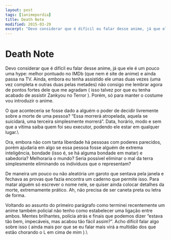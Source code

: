 ```yaml
---
layout: post
tags: [1animepordia]
title: Death Note
modified: 2015-03-29
excerpt: "Devo considerar que é difícil eu falar desse anime, já que ele é um pouco uma hype: melhor pontuado no IMDb (que nem é site de anime) e ainda passa na TV. Ainda, embora eu tenha assistido ele umas duas vezes (uma vez completa e outras duas pelas metades) não consigo me lembrar agora de pontos fortes dele que me agradam ( isso talvez por que eu tenha acabado de assistir Zankyou no Terror ). Porém, só para manter o costume vou introduzir o anime."
---
```


Death Note
==========

Devo considerar que é difícil eu falar desse anime, já que ele é um
pouco uma hype: melhor pontuado no IMDb (que nem é site de anime) e
ainda passa na TV. Ainda, embora eu tenha assistido ele umas duas vezes
(uma vez completa e outras duas pelas metades) não consigo me lembrar
agora de pontos fortes dele que me agradam ( isso talvez por que eu
tenha acabado de assistir Zankyou no Terror ). Porém, só para manter o
costume vou introduzir o anime.

O que aconteceria se fosse dado a alguém o poder de decidir livremente
sobre a morte de uma pessoa? “Essa morrerá atropelada, aquela se
suicidará, uma terceira simplesmente morrerá”. Data, horário, modo e sem
que a vítima saiba quem foi seu executor, podendo ele estar em qualquer
lugar.\

Ora, embora não com tanta liberdade há pessoas com poderes parecidos,
porém ajudaria em algo se essa pessoa fosse alguém de extrema
inteligência, bondade (isso é, se há alguma bondade em matar) e
sabedoria? Melhoraria o mundo? Seria possível eliminar o mal da terra
simplesmente eliminando os indivíduos que o representam?

De maneira um pouco ou não aleatória um garoto que sentava pela janela e
fechava as provas que fazia encontra um caderno que permite isso. Para
matar alguém só escrever o nome nele, se quiser ainda colocar detalhes
da morte, extremamente prático. Ah, não precisa de ser caneta preta ou
letra de forma.

Voltando ao assunto do primeiro parágrafo como terminei recentemente um
anime também policial não tenho como estabelecer uma ligação entre
ambos. Mentes brilhantes, polícia atrás e finais que podemos dizer
“estava tão bem, impecáveis, mas acabou tão fácil assim?”. Acho difícil
falar algo sobre isso ( ainda mais por que se eu falar mais virá a
multidão dos que estão chorando o L em cima de mim ).\


